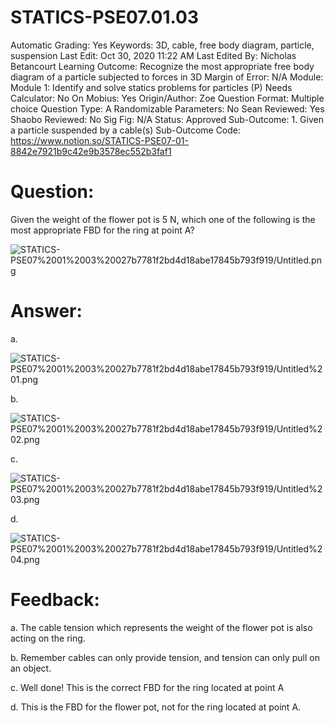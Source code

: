 # STATICS-PSE07.01.03

Automatic Grading: Yes
Keywords: 3D, cable, free body diagram, particle, suspension
Last Edit: Oct 30, 2020 11:22 AM
Last Edited By: Nicholas Betancourt
Learning Outcome: Recognize the most appropriate free body diagram of a particle subjected to forces in 3D
Margin of Error: N/A
Module: Module 1: Identify and solve statics problems for particles (P)
Needs Calculator: No
On Mobius: Yes
Origin/Author: Zoe
Question Format: Multiple choice
Question Type: A
Randomizable Parameters: No
Sean Reviewed: Yes
Shaobo Reviewed: No
Sig Fig: N/A
Status: Approved
Sub-Outcome: 1. Given a particle suspended by a cable(s)
Sub-Outcome Code: https://www.notion.so/STATICS-PSE07-01-8842e7921b9c42e9b3578ec552b3faf1

# Question:

Given the weight of the flower pot is 5 N, which one of the following is the most appropriate FBD for the ring at point A?

![STATICS-PSE07%2001%2003%20027b7781f2bd4d18abe17845b793f919/Untitled.png](STATICS-PSE07%2001%2003%20027b7781f2bd4d18abe17845b793f919/Untitled.png)

# Answer:

a.

![STATICS-PSE07%2001%2003%20027b7781f2bd4d18abe17845b793f919/Untitled%201.png](STATICS-PSE07%2001%2003%20027b7781f2bd4d18abe17845b793f919/Untitled%201.png)

b.

![STATICS-PSE07%2001%2003%20027b7781f2bd4d18abe17845b793f919/Untitled%202.png](STATICS-PSE07%2001%2003%20027b7781f2bd4d18abe17845b793f919/Untitled%202.png)

c. 

![STATICS-PSE07%2001%2003%20027b7781f2bd4d18abe17845b793f919/Untitled%203.png](STATICS-PSE07%2001%2003%20027b7781f2bd4d18abe17845b793f919/Untitled%203.png)

d.

![STATICS-PSE07%2001%2003%20027b7781f2bd4d18abe17845b793f919/Untitled%204.png](STATICS-PSE07%2001%2003%20027b7781f2bd4d18abe17845b793f919/Untitled%204.png)

# Feedback:

a. The cable tension which represents the weight of the flower pot is also acting on the ring.

b. Remember cables can only provide tension, and tension can only pull on an object. 

c. Well done! This is the correct FBD for the ring located at point A 

d. This is the FBD for the flower pot, not for the ring located at point A.
